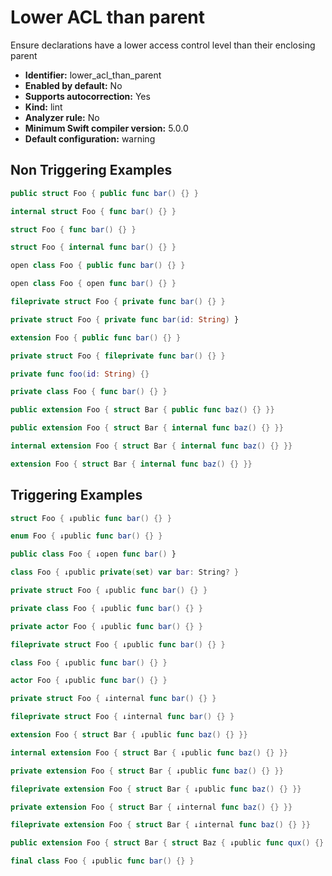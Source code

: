 # Lower ACL than parent

Ensure declarations have a lower access control level than their enclosing parent

* **Identifier:** lower_acl_than_parent
* **Enabled by default:** No
* **Supports autocorrection:** Yes
* **Kind:** lint
* **Analyzer rule:** No
* **Minimum Swift compiler version:** 5.0.0
* **Default configuration:** warning

## Non Triggering Examples

```swift
public struct Foo { public func bar() {} }
```

```swift
internal struct Foo { func bar() {} }
```

```swift
struct Foo { func bar() {} }
```

```swift
struct Foo { internal func bar() {} }
```

```swift
open class Foo { public func bar() {} }
```

```swift
open class Foo { open func bar() {} }
```

```swift
fileprivate struct Foo { private func bar() {} }
```

```swift
private struct Foo { private func bar(id: String) }
```

```swift
extension Foo { public func bar() {} }
```

```swift
private struct Foo { fileprivate func bar() {} }
```

```swift
private func foo(id: String) {}
```

```swift
private class Foo { func bar() {} }
```

```swift
public extension Foo { struct Bar { public func baz() {} }}
```

```swift
public extension Foo { struct Bar { internal func baz() {} }}
```

```swift
internal extension Foo { struct Bar { internal func baz() {} }}
```

```swift
extension Foo { struct Bar { internal func baz() {} }}
```

## Triggering Examples

```swift
struct Foo { ↓public func bar() {} }
```

```swift
enum Foo { ↓public func bar() {} }
```

```swift
public class Foo { ↓open func bar() }
```

```swift
class Foo { ↓public private(set) var bar: String? }
```

```swift
private struct Foo { ↓public func bar() {} }
```

```swift
private class Foo { ↓public func bar() {} }
```

```swift
private actor Foo { ↓public func bar() {} }
```

```swift
fileprivate struct Foo { ↓public func bar() {} }
```

```swift
class Foo { ↓public func bar() {} }
```

```swift
actor Foo { ↓public func bar() {} }
```

```swift
private struct Foo { ↓internal func bar() {} }
```

```swift
fileprivate struct Foo { ↓internal func bar() {} }
```

```swift
extension Foo { struct Bar { ↓public func baz() {} }}
```

```swift
internal extension Foo { struct Bar { ↓public func baz() {} }}
```

```swift
private extension Foo { struct Bar { ↓public func baz() {} }}
```

```swift
fileprivate extension Foo { struct Bar { ↓public func baz() {} }}
```

```swift
private extension Foo { struct Bar { ↓internal func baz() {} }}
```

```swift
fileprivate extension Foo { struct Bar { ↓internal func baz() {} }}
```

```swift
public extension Foo { struct Bar { struct Baz { ↓public func qux() {} }}}
```

```swift
final class Foo { ↓public func bar() {} }
```